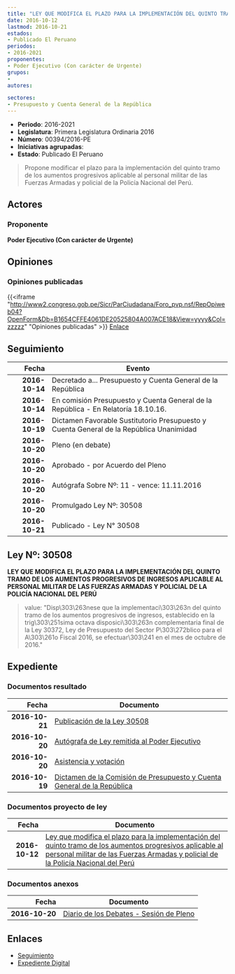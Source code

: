 ```yaml
---
title: "LEY QUE MODIFICA EL PLAZO PARA LA IMPLEMENTACIÓN DEL QUINTO TRAMO DE LOS AUMENTOS PROGRESIVOS APLICABLE AL PERSONAL MILITAR DE LAS FUERZAS ARMADAS Y POLICIAL DE LA POLICÍA NACIONAL DEL PERÚ"
date: 2016-10-12
lastmod: 2016-10-21
estados:
- Publicado El Peruano
periodos:
- 2016-2021
proponentes:
- Poder Ejecutivo (Con carácter de Urgente)
grupos:
- 
autores:

sectores:
- Presupuesto y Cuenta General de la República
---
```

- **Periodo**: 2016-2021
- **Legislatura**: Primera Legislatura Ordinaria 2016
- **Número**: 00394/2016-PE
- **Iniciativas agrupadas**: 
- **Estado**: Publicado El Peruano

> Propone modificar el plazo para la implementación del quinto tramo de los aumentos progresivos aplicable al personal militar de las Fuerzas Armadas y policial de la Policía Nacional del Perú.


## Actores

### Proponente

**Poder Ejecutivo (Con carácter de Urgente)**

## Opiniones

### Opiniones publicadas

{{<iframe "http://www2.congreso.gob.pe/Sicr/ParCiudadana/Foro_pvp.nsf/RepOpiweb04?OpenForm&Db=B1654CFFE4061DE20525804A007ACE18&View=yyyy&Col=zzzzz" "Opiniones publicadas" >}}
[Enlace](http://www2.congreso.gob.pe/Sicr/ParCiudadana/Foro_pvp.nsf/RepOpiweb04?OpenForm&Db=B1654CFFE4061DE20525804A007ACE18&View=yyyy&Col=zzzzz)


## Seguimiento

| Fecha | Evento |
|------:|--------|
| **2016-10-14** | Decretado a... Presupuesto y Cuenta General de la República |
| **2016-10-14** | En comisión Presupuesto y Cuenta General de la República - En Relatoría 18.10.16. |
| **2016-10-19** | Dictamen Favorable Sustitutorio Presupuesto y Cuenta General de la República Unanimidad |
| **2016-10-20** | Pleno (en debate) |
| **2016-10-20** | Aprobado - por Acuerdo del Pleno |
| **2016-10-20** | Autógrafa Sobre Nº: 11 - vence: 11.11.2016 |
| **2016-10-20** | Promulgado Ley Nº: 30508 |
| **2016-10-21** | Publicado - Ley N° 30508 |

## Ley Nº: 30508

**LEY QUE MODIFICA EL PLAZO PARA LA IMPLEMENTACIÓN DEL QUINTO TRAMO DE LOS AUMENTOS PROGRESIVOS DE INGRESOS APLICABLE AL PERSONAL MILITAR DE LAS FUERZAS ARMADAS Y POLICIAL DE LA POLICÍA NACIONAL DEL PERÚ**

> value: "Disp\303\263nese que la implementaci\303\263n del quinto tramo de los aumentos progresivos de ingresos, establecido en la trig\303\251sima octava disposici\303\263n complementaria final de la Ley 30372, Ley de Presupuesto del Sector P\303\272blico para el A\303\261o Fiscal 2016, se efectuar\303\241 en el mes de octubre de 2016."


## Expediente

### Documentos resultado

| Fecha | Documento |
|------:|-----------|
| **2016-10-21** | [Publicación de la Ley 30508](http://www.leyes.congreso.gob.pe/Documentos/2016_2021/ADLP/Normas_Legales/30508-LEY.pdf) |
| **2016-10-20** | [Autógrafa de Ley remitida al Poder Ejecutivo](http://www.leyes.congreso.gob.pe/Documentos/2016_2021/ADLP/Texto_Aprobado/AU0039420161020.pdf) |
| **2016-10-20** | [Asistencia y votación](http://www.leyes.congreso.gob.pe/Documentos/2016_2021/Asistencia_y_Votacion/Proyectos_de_Ley/AV0039420161020.pdf) |
| **2016-10-19** | [Dictamen de la Comisión de Presupuesto y Cuenta General de la República](http://www.leyes.congreso.gob.pe/Documentos/2016_2021/Dictamenes/Proyectos_de_Ley/00394DC17MAY20161019.pdf) |

### Documentos proyecto de ley

| Fecha | Documento |
|------:|-----------|
| **2016-10-12** | [Ley que modifica el plazo para la implementación del quinto tramo de los aumentos progresivos aplicable al personal militar de las Fuerzas Armadas y policial de la Policía Nacional del Perú](http://www.leyes.congreso.gob.pe/Documentos/2016_2021/Proyectos_de_Ley_y_de_Resoluciones_Legislativas/PL0039420161012.pdf) |

### Documentos anexos

| Fecha | Documento |
|------:|-----------|
| **2016-10-20** | [Diario de los Debates - Sesión de Pleno](http://www.leyes.congreso.gob.pe/Documentos/2016_2021/ADLP/Diario_Debates/30508_DD.pdf) |

## Enlaces

- [Seguimiento](http://www2.congreso.gob.pe/Sicr/TraDocEstProc/CLProLey2016.nsf/f7fff46988ca05b1052578e100829cc7/599034d3f28a5ffb0525804a007fe781?OpenDocument)
- [Expediente Digital](http://www2.congreso.gob.pe/Sicr/TraDocEstProc/CLProLey2016.nsf/f7fff46988ca05b1052578e100829cc7/599034d3f28a5ffb0525804a007fe781?OpenDocument&Click=05257FB7005EB655.eb71d0cf91d8294e05256cdf006b5706/$Body/0.1C6C)

